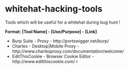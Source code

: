 whitehat-hacking-tools
======================

Tools which will be useful for a whitehat during bug hunt !

<b>Format: [Tool Name] - [Use/Purpose] - [Link]</b>
<ul>
<li>Burp Suite - Proxy - http://portswigger.net/burp/
<li>Charles - Desktop|Mobile Proxy - http://www.charlesproxy.com/documentation/welcome/
<li>EditThisCookie - Browser Cookie Editor - http://www.editthiscookie.com/
r
</ul>
